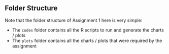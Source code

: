 ## Folder Structure
Note that the folder structure of Assignment 1 here is very simple:
* The `codes` folder contains all the R scripts to run and generate the charts / plots
* The `plots` folder contains all the charts / plots that were required by the assignment
